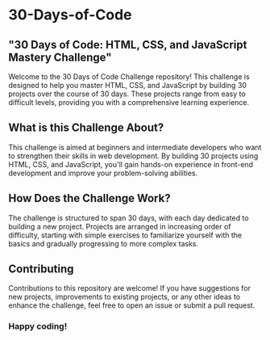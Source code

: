 # 30-Days-of-Code
 <h2>"30 Days of Code: HTML, CSS, and JavaScript Mastery Challenge"</h2>
Welcome to the 30 Days of Code Challenge repository! This challenge is designed to help you master HTML, CSS, and JavaScript by building 30 projects over the course of 30 days. These projects range from easy to difficult levels, providing you with a comprehensive learning experience.
<h2>What is this Challenge About?</h2>
This challenge is aimed at beginners and intermediate developers who want to strengthen their skills in web development. By building 30 projects using HTML, CSS, and JavaScript, you'll gain hands-on experience in front-end development and improve your problem-solving abilities.
<h2>How Does the Challenge Work?</h2>
The challenge is structured to span 30 days, with each day dedicated to building a new project. Projects are arranged in increasing order of difficulty, starting with simple exercises to familiarize yourself with the basics and gradually progressing to more complex tasks.
<h2>Contributing</h2>
Contributions to this repository are welcome! If you have suggestions for new projects, improvements to existing projects, or any other ideas to enhance the challenge, feel free to open an issue or submit a pull request.
<h3>Happy coding!</h3>
